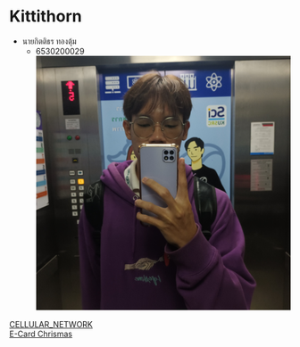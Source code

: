 
# Kittithorn

- นายกิตติธร ทองตุ้ม
  - 6530200029
![Alt text](images/20241122_083340.jpg)

[CELLULAR_NETWORK](http://kitty340822.github.io/cellular_network.html)</br>
[E-Card Chrismas](https://github.com/Kitty340822/e-card)
